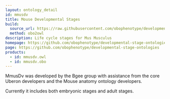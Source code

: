 ```yaml
---
layout: ontology_detail
id: mmusdv
title: Mouse Developmental Stages
build:
  source_url: https://raw.githubusercontent.com/obophenotype/developmental-stage-ontologies/master/src/mmusdv/mmusdv.obo
  method: obo2owl
description: Life cycle stages for Mus Musculus
homepage: https://github.com/obophenotype/developmental-stage-ontologies/wiki/MmusDv
page: https://github.com/obophenotype/developmental-stage-ontologies
products:
  - id: mmusdv.owl
  - id: mmusdv.obo
---
```


MmusDv was developed by the Bgee group with assistance from the core Uberon developers and the Mouse anatomy ontology developers.

Currently it includes both embryonic stages and adult stages.




